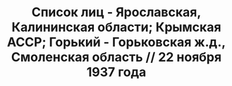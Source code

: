 ---
title: Список лиц - Ярославская, Калининская области; Крымская АССР; Горький - Горьковская
  ж.д., Смоленская область // 22 ноября 1937 года
description: РГАСПИ, ф.17, оп.171, дело 413, лист 56
images:
- /disk/pictures/v05/17-171-413-056.jpg
- /disk/pictures/v05/17-171-413-057.jpg
- /disk/pictures/v05/17-171-413-058.jpg
- /disk/pictures/v05/17-171-413-059.jpg
- /disk/pictures/v05/17-171-413-060.jpg
- /disk/pictures/v05/17-171-413-061.jpg
---